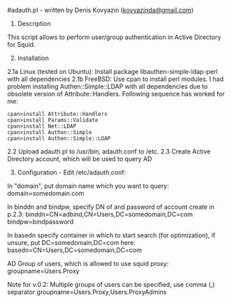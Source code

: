 #adauth.pl - written by Denis Kovyazin (kovyazinda@gmail.com)

1. Description

This script allows to perform user/group authentication in Active Directory for Squid. 

2. Installation

2.1a Linux (tested on Ubuntu): Install package libauthen-simple-ldap-perl with all dependencies
2.1b FreeBSD: Use cpan to install perl modules. I had problem installing Authen::Simple::LDAP with all dependencies due
to obsolete version of Attribute::Handlers. Following sequence has worked for me:

	cpan>install Attribute::Handlers
	cpan>install Params::Validate
	cpan>install Net::LDAP
	cpan>install Authen::Simple
	cpan>install Authen::Simple::LDAP

2.2 Upload adauth.pl to /usr/bin, adauth.conf to /etc.
2.3 Create Active Directory account, which will be used to query AD 

3. Configuration - Edit /etc/adauth.conf:

In "domain", put domain name which you want to query:
domain=somedomain.com

In binddn and bindpw, specify DN of and password of account create in p.2.3:
binddn=CN=adbind,CN=Users,DC=somedomain,DC=com
bindpw=bindpassword

In basedn specify container in which to start search (for optimization), if unsure, put DC=somedomain,DC=com here:
basedn=CN=Users,DC=somedomain,DC=com

AD Group of users, which is allowed to use squid proxy:
groupname=Users.Proxy

Note for v.0.2:
Multiple groups of users can be specified, use comma (,) separator
groupname=Users.Proxy,Users.ProxyAdmins
